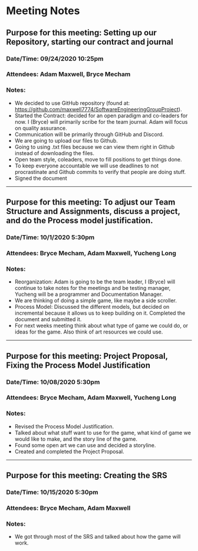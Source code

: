 # Meeting Notes


## Purpose for this meeting: Setting up our Repository, starting our contract and journal

### Date/Time: 09/24/2020 10:25pm

### Attendees: Adam Maxwell, Bryce Mecham

### Notes:
-	We decided to use GitHub repository (found at: https://github.com/maxwell7774/SoftwareEngineeringGroupProject).
-	Started the Contract: decided for an open paradigm and co-leaders for now. I (Bryce) will primarily scribe for the team journal. Adam will focus on quality assurance.
-	Communication will be primarily through GitHub and Discord.
-	We are going to upload our files to Github.
-	Going to using .txt files because we can view them right in Github instead of downloading the files.
-	Open team style, coleaders, move to fill positions to get things done.
-	To keep everyone accountable we will use deadlines to not procrastinate and Github commits to verify that people are doing stuff.
-	Signed the document

___

## Purpose for this meeting: To adjust our Team Structure and Assignments, discuss a project, and do the Process model justification.

### Date/Time: 10/1/2020 5:30pm

### Attendees: Bryce Mecham, Adam Maxwell, Yucheng Long

### Notes:
- Reorganization: Adam is going to be the team leader, I (Bryce) will continue to take notes for the meetings and be testing manager, Yucheng will be a programmer and Documentation Manager.
- We are thinking of doing a simple game, like maybe a side scroller.
- Process Model: Discussed the different models, but decided on incremental because it allows us to keep building on it. Completed the document and submitted it.
- For next weeks meeting think about what type of game we could do, or ideas for the game. Also think of art resources we could use.

___

## Purpose for this meeting: Project Proposal, Fixing the Process Model Justification

### Date/Time: 10/08/2020 5:30pm

### Attendees: Bryce Mecham, Adam Maxwell, Yucheng Long

### Notes:
- Revised the Process Model Justification. 
- Talked about what stuff want to use for the game, what kind of game we would like to make, and the story line of the game.
- Found some open art we can use and decided a storyline.
- Created and completed the Project Proposal.

___

## Purpose for this meeting: Creating the SRS

### Date/Time: 10/15/2020 5:30pm

### Attendees: Bryce Mecham, Adam Maxwell

### Notes:
- We got through most of the SRS and talked about how the game will work.
